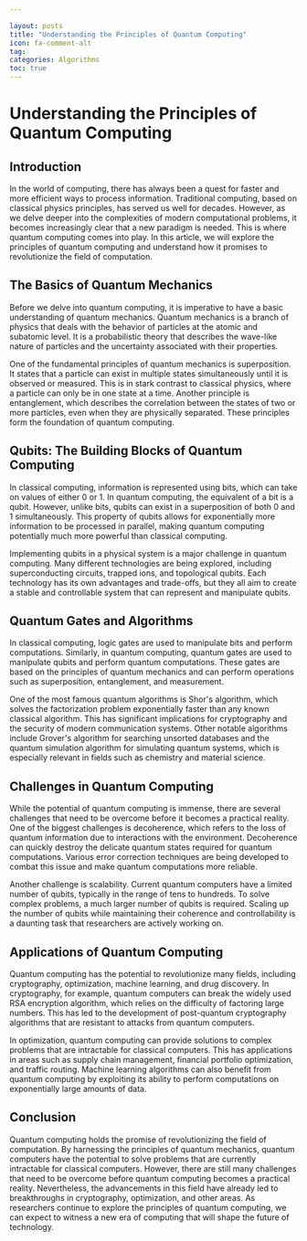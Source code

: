 ```yaml
---

layout: posts
title: "Understanding the Principles of Quantum Computing"
icon: fa-comment-alt
tag:      
categories: Algorithms
toc: true
---
```




# Understanding the Principles of Quantum Computing

## Introduction

In the world of computing, there has always been a quest for faster and more efficient ways to process information. Traditional computing, based on classical physics principles, has served us well for decades. However, as we delve deeper into the complexities of modern computational problems, it becomes increasingly clear that a new paradigm is needed. This is where quantum computing comes into play. In this article, we will explore the principles of quantum computing and understand how it promises to revolutionize the field of computation.

## The Basics of Quantum Mechanics

Before we delve into quantum computing, it is imperative to have a basic understanding of quantum mechanics. Quantum mechanics is a branch of physics that deals with the behavior of particles at the atomic and subatomic level. It is a probabilistic theory that describes the wave-like nature of particles and the uncertainty associated with their properties.

One of the fundamental principles of quantum mechanics is superposition. It states that a particle can exist in multiple states simultaneously until it is observed or measured. This is in stark contrast to classical physics, where a particle can only be in one state at a time. Another principle is entanglement, which describes the correlation between the states of two or more particles, even when they are physically separated. These principles form the foundation of quantum computing.

## Qubits: The Building Blocks of Quantum Computing

In classical computing, information is represented using bits, which can take on values of either 0 or 1. In quantum computing, the equivalent of a bit is a qubit. However, unlike bits, qubits can exist in a superposition of both 0 and 1 simultaneously. This property of qubits allows for exponentially more information to be processed in parallel, making quantum computing potentially much more powerful than classical computing.

Implementing qubits in a physical system is a major challenge in quantum computing. Many different technologies are being explored, including superconducting circuits, trapped ions, and topological qubits. Each technology has its own advantages and trade-offs, but they all aim to create a stable and controllable system that can represent and manipulate qubits.

## Quantum Gates and Algorithms

In classical computing, logic gates are used to manipulate bits and perform computations. Similarly, in quantum computing, quantum gates are used to manipulate qubits and perform quantum computations. These gates are based on the principles of quantum mechanics and can perform operations such as superposition, entanglement, and measurement.

One of the most famous quantum algorithms is Shor's algorithm, which solves the factorization problem exponentially faster than any known classical algorithm. This has significant implications for cryptography and the security of modern communication systems. Other notable algorithms include Grover's algorithm for searching unsorted databases and the quantum simulation algorithm for simulating quantum systems, which is especially relevant in fields such as chemistry and material science.

## Challenges in Quantum Computing

While the potential of quantum computing is immense, there are several challenges that need to be overcome before it becomes a practical reality. One of the biggest challenges is decoherence, which refers to the loss of quantum information due to interactions with the environment. Decoherence can quickly destroy the delicate quantum states required for quantum computations. Various error correction techniques are being developed to combat this issue and make quantum computations more reliable.

Another challenge is scalability. Current quantum computers have a limited number of qubits, typically in the range of tens to hundreds. To solve complex problems, a much larger number of qubits is required. Scaling up the number of qubits while maintaining their coherence and controllability is a daunting task that researchers are actively working on.

## Applications of Quantum Computing

Quantum computing has the potential to revolutionize many fields, including cryptography, optimization, machine learning, and drug discovery. In cryptography, for example, quantum computers can break the widely used RSA encryption algorithm, which relies on the difficulty of factoring large numbers. This has led to the development of post-quantum cryptography algorithms that are resistant to attacks from quantum computers.

In optimization, quantum computing can provide solutions to complex problems that are intractable for classical computers. This has applications in areas such as supply chain management, financial portfolio optimization, and traffic routing. Machine learning algorithms can also benefit from quantum computing by exploiting its ability to perform computations on exponentially large amounts of data.

## Conclusion

Quantum computing holds the promise of revolutionizing the field of computation. By harnessing the principles of quantum mechanics, quantum computers have the potential to solve problems that are currently intractable for classical computers. However, there are still many challenges that need to be overcome before quantum computing becomes a practical reality. Nevertheless, the advancements in this field have already led to breakthroughs in cryptography, optimization, and other areas. As researchers continue to explore the principles of quantum computing, we can expect to witness a new era of computing that will shape the future of technology.